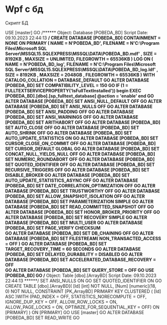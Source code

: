 # Wpf с бд

Скрипт БД 

USE [master]
GO
/****** Object:  Database [POBEDA_BD]    Script Date: 09.10.2023 22:44:13 ******/
CREATE DATABASE [POBEDA_BD]
 CONTAINMENT = NONE
 ON  PRIMARY 
( NAME = N'POBEDA_BD', FILENAME = N'C:\Program Files\Microsoft SQL Server\MSSQL15.SQLEXPRESS\MSSQL\DATA\POBEDA_BD.mdf' , SIZE = 8192KB , MAXSIZE = UNLIMITED, FILEGROWTH = 65536KB )
 LOG ON 
( NAME = N'POBEDA_BD_log', FILENAME = N'C:\Program Files\Microsoft SQL Server\MSSQL15.SQLEXPRESS\MSSQL\DATA\POBEDA_BD_log.ldf' , SIZE = 8192KB , MAXSIZE = 2048GB , FILEGROWTH = 65536KB )
 WITH CATALOG_COLLATION = DATABASE_DEFAULT
GO
ALTER DATABASE [POBEDA_BD] SET COMPATIBILITY_LEVEL = 150
GO
IF (1 = FULLTEXTSERVICEPROPERTY('IsFullTextInstalled'))
begin
EXEC [POBEDA_BD].[dbo].[sp_fulltext_database] @action = 'enable'
end
GO
ALTER DATABASE [POBEDA_BD] SET ANSI_NULL_DEFAULT OFF 
GO
ALTER DATABASE [POBEDA_BD] SET ANSI_NULLS OFF 
GO
ALTER DATABASE [POBEDA_BD] SET ANSI_PADDING OFF 
GO
ALTER DATABASE [POBEDA_BD] SET ANSI_WARNINGS OFF 
GO
ALTER DATABASE [POBEDA_BD] SET ARITHABORT OFF 
GO
ALTER DATABASE [POBEDA_BD] SET AUTO_CLOSE OFF 
GO
ALTER DATABASE [POBEDA_BD] SET AUTO_SHRINK OFF 
GO
ALTER DATABASE [POBEDA_BD] SET AUTO_UPDATE_STATISTICS ON 
GO
ALTER DATABASE [POBEDA_BD] SET CURSOR_CLOSE_ON_COMMIT OFF 
GO
ALTER DATABASE [POBEDA_BD] SET CURSOR_DEFAULT  GLOBAL 
GO
ALTER DATABASE [POBEDA_BD] SET CONCAT_NULL_YIELDS_NULL OFF 
GO
ALTER DATABASE [POBEDA_BD] SET NUMERIC_ROUNDABORT OFF 
GO
ALTER DATABASE [POBEDA_BD] SET QUOTED_IDENTIFIER OFF 
GO
ALTER DATABASE [POBEDA_BD] SET RECURSIVE_TRIGGERS OFF 
GO
ALTER DATABASE [POBEDA_BD] SET  DISABLE_BROKER 
GO
ALTER DATABASE [POBEDA_BD] SET AUTO_UPDATE_STATISTICS_ASYNC OFF 
GO
ALTER DATABASE [POBEDA_BD] SET DATE_CORRELATION_OPTIMIZATION OFF 
GO
ALTER DATABASE [POBEDA_BD] SET TRUSTWORTHY OFF 
GO
ALTER DATABASE [POBEDA_BD] SET ALLOW_SNAPSHOT_ISOLATION OFF 
GO
ALTER DATABASE [POBEDA_BD] SET PARAMETERIZATION SIMPLE 
GO
ALTER DATABASE [POBEDA_BD] SET READ_COMMITTED_SNAPSHOT OFF 
GO
ALTER DATABASE [POBEDA_BD] SET HONOR_BROKER_PRIORITY OFF 
GO
ALTER DATABASE [POBEDA_BD] SET RECOVERY SIMPLE 
GO
ALTER DATABASE [POBEDA_BD] SET  MULTI_USER 
GO
ALTER DATABASE [POBEDA_BD] SET PAGE_VERIFY CHECKSUM  
GO
ALTER DATABASE [POBEDA_BD] SET DB_CHAINING OFF 
GO
ALTER DATABASE [POBEDA_BD] SET FILESTREAM( NON_TRANSACTED_ACCESS = OFF ) 
GO
ALTER DATABASE [POBEDA_BD] SET TARGET_RECOVERY_TIME = 60 SECONDS 
GO
ALTER DATABASE [POBEDA_BD] SET DELAYED_DURABILITY = DISABLED 
GO
ALTER DATABASE [POBEDA_BD] SET ACCELERATED_DATABASE_RECOVERY = OFF  
GO
ALTER DATABASE [POBEDA_BD] SET QUERY_STORE = OFF
GO
USE [POBEDA_BD]
GO
/****** Object:  Table [dbo].[ArrayBD]    Script Date: 09.10.2023 22:44:13 ******/
SET ANSI_NULLS ON
GO
SET QUOTED_IDENTIFIER ON
GO
CREATE TABLE [dbo].[ArrayBD](
	[Id] [int] NOT NULL,
	[Num] [numeric](18, 0) NOT NULL,
 CONSTRAINT [PK_ArrayBD] PRIMARY KEY CLUSTERED 
(
	[Id] ASC
)WITH (PAD_INDEX = OFF, STATISTICS_NORECOMPUTE = OFF, IGNORE_DUP_KEY = OFF, ALLOW_ROW_LOCKS = ON, ALLOW_PAGE_LOCKS = ON, OPTIMIZE_FOR_SEQUENTIAL_KEY = OFF) ON [PRIMARY]
) ON [PRIMARY]
GO
USE [master]
GO
ALTER DATABASE [POBEDA_BD] SET  READ_WRITE 
GO
